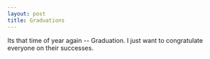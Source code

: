 ```yaml
--- 
layout: post
title: Graduations
---
```

Its that time of year again -- Graduation. I just want to congratulate everyone on their successes.
